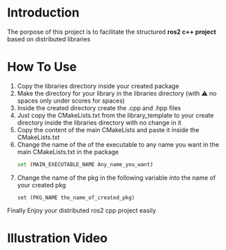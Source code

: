 # Introduction
The porpose of this project is to facilitate the structured **ros2 c++ project** based on distributed libraries
# How To Use
1. Copy the libraries directiory inside your created package
2. Make the directory for your library  in the libraries directory (with ⚠ no spaces only under scores for spaces)
3. Inside the created directory create the .cpp and .hpp files
4. Just copy the CMakeLists.txt from the library_template to your create directory inside the libraries directory with no change in it
5. Copy the content of the main CMakeLists and paste it inside the CMakeLists.txt  
6. Change the name of the of the executable to any name you want in the main CMakeLists.txt in the package
   ```bash
   set (MAIN_EXECUTABLE_NAME Any_name_you_want)
   ```
7. Change the name of the pkg in the following variable into the name of your created pkg
   ```
   set (PKG_NAME the_name_of_created_pkg)
   ```
Finally Enjoy your distributed ros2 cpp project easily
# Illustration Video

